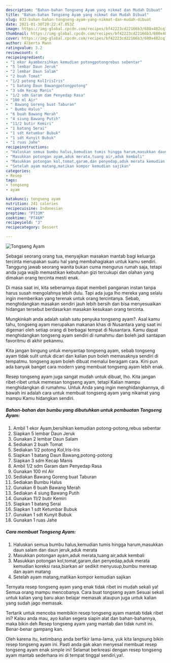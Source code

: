 ```yaml
---
description: "Bahan-bahan Tongseng Ayam yang nikmat dan Mudah Dibuat"
title: "Bahan-bahan Tongseng Ayam yang nikmat dan Mudah Dibuat"
slug: 833-bahan-bahan-tongseng-ayam-yang-nikmat-dan-mudah-dibuat
date: 2021-01-30T20:22:47.053Z
image: https://img-global.cpcdn.com/recipes/bf42223cd22166b3/680x482cq70/tongseng-ayam-foto-resep-utama.jpg
thumbnail: https://img-global.cpcdn.com/recipes/bf42223cd22166b3/680x482cq70/tongseng-ayam-foto-resep-utama.jpg
cover: https://img-global.cpcdn.com/recipes/bf42223cd22166b3/680x482cq70/tongseng-ayam-foto-resep-utama.jpg
author: Alberta Mann
ratingvalue: 3.2
reviewcount: 4
recipeingredient:
- "1 ekor Ayambersihkan kemudian potongpotongrebus sebentar"
- "5 lembar Daun Jeruk"
- "2 lembar Daun Salam"
- "2 buah Tomat"
- "1/2 potong KolIrisIris"
- "1 batang Daun Bawangpotongpotong"
- "3 sdm Kecap Manis"
- "1/2 sdm Garam dam Penyedap Rasa"
- "100 ml Air"
- " Bawang Goreng buat Taburan"
- " Bumbu Halus"
- "6 buah Bawang Merah"
- "4 siung Bawang Putih"
- "11/2 butir Kemiri"
- "1 batang Serai"
- "1 sdt Ketumbar Bubuk"
- "1 sdt Kunyit Bubuk"
- "1 ruas Jahe"
recipeinstructions:
- "Haluskan semua bumbu halus,kemudian tumis hingga harum,masukkan daun salam dan daun jeruk,aduk merata"
- "Masukkan potongan ayam,aduk merata,tuang air,aduk kembali"
- "Masukkan potongan kol,tomat,garam,dan penyedap,aduk merata kemudian koreksi rasa,biarkan air sedikit menyusup,bumbu meresap dan ayam matang"
- "Setelah ayam matang,matikan kompor kemudian sajikan"
categories:
- Resep
tags:
- tongseng
- ayam

katakunci: tongseng ayam 
nutrition: 241 calories
recipecuisine: Indonesian
preptime: "PT33M"
cooktime: "PT46M"
recipeyield: "3"
recipecategory: Dessert

---
```



![Tongseng Ayam](https://img-global.cpcdn.com/recipes/bf42223cd22166b3/680x482cq70/tongseng-ayam-foto-resep-utama.jpg)

Sebagai seorang orang tua, menyajikan masakan mantab bagi keluarga tercinta merupakan suatu hal yang membahagiakan untuk kamu sendiri. Tanggung jawab seorang  wanita bukan cuma mengurus rumah saja, tetapi anda juga wajib memastikan kebutuhan gizi tercukupi dan olahan yang dimakan orang tercinta mesti enak.

Di masa  saat ini, kita sebenarnya dapat membeli panganan instan tanpa harus susah mengolahnya lebih dulu. Tapi ada juga lho mereka yang selalu ingin memberikan yang terenak untuk orang tercintanya. Sebab, menghidangkan masakan sendiri jauh lebih bersih dan bisa menyesuaikan hidangan tersebut berdasarkan masakan kesukaan orang tercinta. 



Mungkinkah anda adalah salah satu penyuka tongseng ayam?. Asal kamu tahu, tongseng ayam merupakan makanan khas di Nusantara yang saat ini digemari oleh setiap orang di berbagai tempat di Nusantara. Kamu dapat menghidangkan tongseng ayam sendiri di rumahmu dan boleh jadi santapan favoritmu di akhir pekanmu.

Kita jangan bingung untuk menyantap tongseng ayam, sebab tongseng ayam tidak sulit untuk dicari dan kalian pun boleh memasaknya sendiri di tempatmu. tongseng ayam boleh dibuat memalui beragam cara. Kini pun ada banyak banget cara modern yang membuat tongseng ayam lebih enak.

Resep tongseng ayam juga sangat mudah untuk dibuat, lho. Kita jangan ribet-ribet untuk memesan tongseng ayam, tetapi Kalian mampu menghidangkan di rumahmu. Untuk Anda yang ingin menghidangkannya, di bawah ini adalah cara untuk membuat tongseng ayam yang nikamat yang mampu Kamu hidangkan sendiri.

<!--inarticleads1-->

##### Bahan-bahan dan bumbu yang dibutuhkan untuk pembuatan Tongseng Ayam:

1. Ambil 1 ekor Ayam,bersihkan kemudian potong-potong,rebus sebentar
1. Siapkan 5 lembar Daun Jeruk
1. Gunakan 2 lembar Daun Salam
1. Sediakan 2 buah Tomat
1. Sediakan 1/2 potong Kol,Iris-Iris
1. Siapkan 1 batang Daun Bawang,potong-potong
1. Siapkan 3 sdm Kecap Manis
1. Ambil 1/2 sdm Garam dam Penyedap Rasa
1. Gunakan 100 ml Air
1. Sediakan  Bawang Goreng buat Taburan
1. Sediakan  Bumbu Halus
1. Gunakan 6 buah Bawang Merah
1. Sediakan 4 siung Bawang Putih
1. Gunakan 11/2 butir Kemiri
1. Siapkan 1 batang Serai
1. Siapkan 1 sdt Ketumbar Bubuk
1. Gunakan 1 sdt Kunyit Bubuk
1. Gunakan 1 ruas Jahe




<!--inarticleads2-->

##### Cara membuat Tongseng Ayam:

1. Haluskan semua bumbu halus,kemudian tumis hingga harum,masukkan daun salam dan daun jeruk,aduk merata
1. Masukkan potongan ayam,aduk merata,tuang air,aduk kembali
1. Masukkan potongan kol,tomat,garam,dan penyedap,aduk merata kemudian koreksi rasa,biarkan air sedikit menyusup,bumbu meresap dan ayam matang
1. Setelah ayam matang,matikan kompor kemudian sajikan




Ternyata resep tongseng ayam yang enak tidak ribet ini mudah sekali ya! Semua orang mampu mencobanya. Cara buat tongseng ayam Sesuai sekali untuk kalian yang baru akan belajar memasak ataupun juga untuk kalian yang sudah jago memasak.

Tertarik untuk mencoba membikin resep tongseng ayam mantab tidak ribet ini? Kalau anda mau, ayo kalian segera siapin alat dan bahan-bahannya, maka bikin deh Resep tongseng ayam yang mantab dan tidak rumit ini. Benar-benar gampang kan. 

Oleh karena itu, ketimbang anda berfikir lama-lama, yuk kita langsung bikin resep tongseng ayam ini. Pasti anda gak akan menyesal membuat resep tongseng ayam enak simple ini! Selamat berkreasi dengan resep tongseng ayam mantab sederhana ini di tempat tinggal sendiri,ya!.

